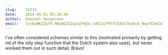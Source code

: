 ```yaml
---
slug:    11224
date:    2014-05-01 05:34:44
author:  Emanuel Hoogeveen
email:   IjvbzWKIZyf4.NRwOQJGIqvuZ+KEe.sd67zLPVh7lEAVsThe5c4_NwyYE2mCmXbXRc
---
```


I've often considered schemes similar to this (motivated primarily by
getting rid of the silly step function that the Dutch system also
uses), but never worked them out in such detail. Bravo!
